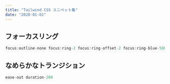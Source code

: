 ```yaml
---
title: "Tailwind CSS スニペット集"
date: "2020-01-01"
---
```


## フォーカスリング

```jsx
focus:outline-none focus:ring-2 focus:ring-offset-2 focus:ring-blue-500
```

## なめらかなトランジション

```jsx
ease-out duration-200
```

